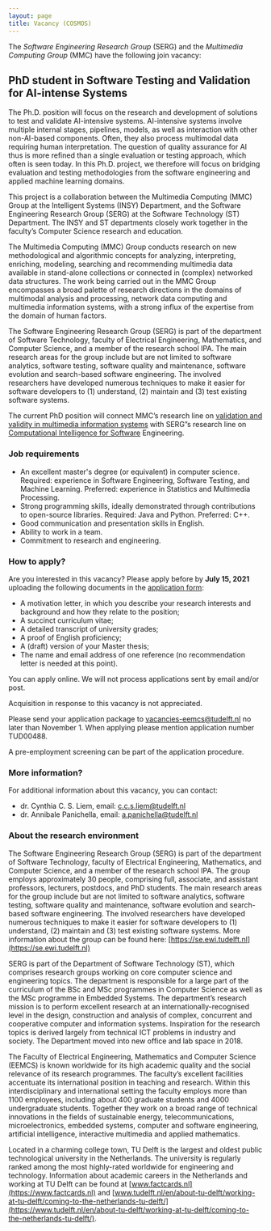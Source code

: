 ```yaml
---
layout: page
title: Vacancy (COSMOS)
---
```


The *Software Engineering Research Group* (SERG) and the *Multimedia Computing Group* (MMC) have the following join vacancy: 

## PhD student in Software Testing and Validation for AI-intense Systems

The Ph.D. position will focus on the research and development of solutions to test and validate AI-intensive systems. AI-intensive systems involve multiple internal stages, pipelines, models, as well as interaction with other non-AI-based components. Often, they also process multimodal data requiring human interpretation. The question of quality assurance for AI thus is more refined than a single evaluation or testing approach, which often is seen today. In this Ph.D. project, we therefore will focus on bridging evaluation and testing methodologies from the software engineering and applied machine learning domains.

This project is a collaboration between the Multimedia Computing (MMC) Group at the Intelligent Systems (INSY) Department, and the Software Engineering Research Group (SERG) at the Software Technology (ST) Department. The INSY and ST departments closely work together in the faculty’s Computer Science research and education.

The Multimedia Computing (MMC) Group conducts research on new methodological and algorithmic concepts for analyzing, interpreting, enriching, modeling, searching and recommending multimedia data available in stand-alone collections or connected in (complex) networked data structures. The work being carried out in the MMC Group encompasses a broad palette of research directions in the domains of multimodal analysis and processing, network data computing and multimedia information systems, with a strong influx of the expertise from the domain of human factors.

The Software Engineering Research Group (SERG) is part of the department of Software Technology, faculty of Electrical Engineering, Mathematics, and Computer Science, and a member of the research school IPA. The main research areas for the group include but are not limited to software analytics, software testing, software quality and maintenance, software evolution and search-based software engineering. The involved researchers have developed numerous techniques to make it easier for software developers to (1) understand, (2) maintain and (3) test existing software systems.

The current PhD position will connect MMC’s research line on [validation and validity in multimedia information systems](https://www.tudelft.nl/ewi/over-de-faculteit/afdelingen/intelligent-systems/multimedia-computing/research/validation-and-validity-in-multimedia-information-systems) with SERG”s research line on [Computational Intelligence for Software](https://se.ewi.tudelft.nl/research-lines/ci4se/) Engineering.


### Job requirements

- An excellent master's degree (or equivalent) in computer science. Required: experience in Software Engineering, Software Testing, and Machine Learning. Preferred: experience in Statistics and Multimedia Processing.
- Strong programming skills, ideally demonstrated through contributions to open-source libraries. Required: Java and Python. Preferred: C++.
- Good communication and presentation skills in English.
- Ability to work in a team.
- Commitment to research and engineering.

### How to apply? 
Are you interested in this vacancy? Please apply before by **July 15, 2021** uploading the following documents in the [application form](https://www.tudelft.nl/over-tu-delft/werken-bij-tu-delft/vacatures/details/?nPostingId=1495&nPostingTargetId=3308&id=QEZFK026203F3VBQBLO6G68W9&LG=UK&mask=external):

- A motivation letter, in which you describe your research interests and background and how they relate to the position;
- A succinct curriculum vitae;
- A detailed transcript of university grades;
- A proof of English proficiency;
- A (draft) version of your Master thesis;
- The name and email address of one reference (no recommendation letter is needed at this point).

You can apply online. We will not process applications sent by email and/or post.

Acquisition in response to this vacancy is not appreciated.

Please send your application package to vacancies-eemcs@tudelft.nl no later than November 1. When applying please mention application number TUD00488.

A pre-employment screening can be part of the application procedure.


### More information?

For additional information about this vacancy, you can contact:
- dr. Cynthia C. S. Liem, email: c.c.s.liem@tudelft.nl
- dr. Annibale Panichella, email: a.panichella@tudelft.nl

### About the research environment

The Software Engineering Research Group (SERG) is part of the department of Software Technology, faculty of Electrical Engineering, Mathematics, and Computer Science, and a member of the research school IPA. The group employs approximately 30 people, comprising full, associate, and assistant professors, lecturers, postdocs, and PhD students. The main research areas for the group include but are not limited to software analytics, software testing, software quality and maintenance, software evolution and search-based software engineering. The involved researchers have developed numerous techniques to make it easier for software developers to (1) understand, (2) maintain and (3) test existing software systems. More information about the group can be found here: [https://se.ewi.tudelft.nl](https://se.ewi.tudelft.nl)

SERG is part of the Department of Software Technology (ST), which comprises research groups working on core computer science and engineering topics. The department is responsible for a large part of the curriculum of the BSc and MSc programmes in Computer Science as well as the MSc programme in Embedded Systems. The department’s research mission is to perform excellent research at an internationally-recognised level in the design, construction and analysis of complex, concurrent and cooperative computer and information systems. Inspiration for the research topics is derived largely from technical ICT problems in industry and society. The Department moved into new office and lab space in 2018.

The Faculty of Electrical Engineering, Mathematics and Computer Science (EEMCS) is known worldwide for its high academic quality and the social relevance of its research programmes. The faculty’s excellent facilities accentuate its international position in teaching and research. Within this interdisciplinary and international setting the faculty employs more than 1100 employees, including about 400 graduate students and 4000 undergraduate students. Together they work on a broad range of technical innovations in the fields of sustainable energy, telecommunications, microelectronics, embedded systems, computer and software engineering, artificial intelligence, interactive multimedia and applied mathematics.

Located in a charming college town, TU Delft is the largest and oldest public technological university in the Netherlands. The university is regularly ranked among the most highly-rated worldwide for engineering and technology. Information about academic careers in the Netherlands and working at TU Delft can be found at [www.factcards.nl](https://www.factcards.nl) and [www.tudelft.nl/en/about-tu-delft/working-at-tu-delft/coming-to-the-netherlands-tu-delft/](https://www.tudelft.nl/en/about-tu-delft/working-at-tu-delft/coming-to-the-netherlands-tu-delft/).
